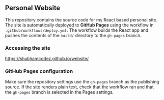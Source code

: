 ## Personal Website

This repository contains the source code for my React based personal site.
The site is automatically deployed to **GitHub Pages** using the workflow in
`.github/workflows/deploy.yml`. The workflow builds the React app and pushes the
contents of the `build/` directory to the `gh-pages` branch.

### Accessing the site

<https://shubhamcodez.github.io/website/>

### GitHub Pages configuration

Make sure the repository settings use the `gh-pages` branch as the publishing
source. If the site renders plain text, check that the workflow ran and that the
`gh-pages` branch is selected in the Pages settings.

